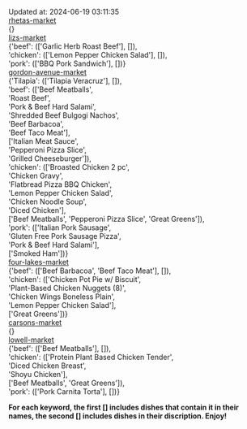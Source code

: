 Updated at: 2024-06-19 03:11:35  
[rhetas-market](https://wisc-housingdining.nutrislice.com/menu/rhetas-market/lunch/2024-06-19)  
{}  
[lizs-market](https://wisc-housingdining.nutrislice.com/menu/lizs-market/lunch/2024-06-19)  
{'beef': (['Garlic Herb Roast Beef'], []),  
 'chicken': (['Lemon Pepper Chicken Salad'], []),  
 'pork': (['BBQ Pork Sandwich'], [])}  
[gordon-avenue-market](https://wisc-housingdining.nutrislice.com/menu/gordon-avenue-market/lunch/2024-06-19)  
{'Tilapia': (['Tilapia Veracruz'], []),  
 'beef': (['Beef Meatballs',  
           'Roast Beef',  
           'Pork & Beef Hard Salami',  
           'Shredded Beef Bulgogi Nachos',  
           'Beef Barbacoa',  
           'Beef Taco Meat'],  
          ['Italian Meat Sauce',  
           'Pepperoni Pizza Slice',  
           'Grilled Cheeseburger']),  
 'chicken': (['Broasted Chicken 2 pc',  
              'Chicken Gravy',  
              'Flatbread Pizza BBQ Chicken',  
              'Lemon Pepper Chicken Salad',  
              'Chicken Noodle Soup',  
              'Diced Chicken'],  
             ['Beef Meatballs', 'Pepperoni Pizza Slice', 'Great Greens']),  
 'pork': (['Italian Pork Sausage',  
           'Gluten Free Pork Sausage Pizza',  
           'Pork & Beef Hard Salami'],  
          ['Smoked Ham'])}  
[four-lakes-market](https://wisc-housingdining.nutrislice.com/menu/four-lakes-market/lunch/2024-06-19)  
{'beef': (['Beef Barbacoa', 'Beef Taco Meat'], []),  
 'chicken': (['Chicken Pot Pie w/ Biscuit',  
              'Plant-Based Chicken Nuggets (8)',  
              'Chicken Wings Boneless Plain',  
              'Lemon Pepper Chicken Salad'],  
             ['Great Greens'])}  
[carsons-market](https://wisc-housingdining.nutrislice.com/menu/carsons-market/lunch/2024-06-19)  
{}  
[lowell-market](https://wisc-housingdining.nutrislice.com/menu/lowell-market/lunch/2024-06-19)  
{'beef': (['Beef Meatballs'], []),  
 'chicken': (['Protein Plant Based Chicken Tender',  
              'Diced Chicken Breast',  
              'Shoyu Chicken'],  
             ['Beef Meatballs', 'Great Greens']),  
 'pork': (['Pork Carnita Torta'], [])}  
  
**For each keyword, the first [] includes dishes that contain it in their names, the second [] includes dishes in their discription. Enjoy!**  
